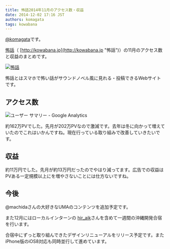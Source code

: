 ```yaml
---
title: 怖話2014年11月のアクセス数・収益
date: 2014-12-02 17:16 JST
authors: komagata
tags: kowabana
---
```

 [@komagata](http://twitter.com/komagata)です。

 [怖話](http://kowabana.jp "怖話")（ [http://kowabana.jp](http://kowabana.jp "怖話")）の11月のアクセス数と収益のまとめです。

[![怖話](https://lh4.googleusercontent.com/-8-pkth8ETpA/UYjg32awOAI/AAAAAAAADKg/0h8DP9Cg4CQ/s400/Screen%2520Shot%25202013-05-07%2520at%25208.08.34%2520PM.png)](http://kowabana.jp)

怖話とはスマホで怖い話がサウンドノベル風に見れる・投稿できるWebサイトです。

## アクセス数

![ユーザー サマリー - Google Analytics](http://i.gyazo.com/062ef20f31c0958eda6c6b77958eb5a1.png)

約162万PVでした。先月が202万PVなので激減です。去年は冬に向かって増えていたのでこれはいかんですね。現在行っている取り組みで改善していきたいです。

## 収益

約11万円でした。先月が約13万円だったのでやはり減ってます。広告での収益はPVある一定規模以上にを増やさないことには仕方ないですね。

## 今後

@machidaさんの大好きなUMAのコンテンツを追加予定です。

また12月にはローカルインターンの [hir\_aik](https://twitter.com/hir_aik "@hir\_aik")さんを含めて一週間の沖縄開発合宿を行います。

合宿中にずっと取り組んできたデザインリニューアルをリリース予定です。またiPhone版のiOS8対応も同時並行して進めています。
